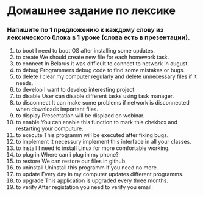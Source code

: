 # Домашнее задание по лексике
### Напишите по 1 предложению к каждому слову из лексического блока в 1 уроке (слова есть в презентации).

1. to boot
  I need to boot OS after installing some updates.
2. to create
  We should create new file for each homework task.
3. to connect
  In Belarus it was difficult to connect to network in august.
4. to debug
  Programmers debug code to find some mistakes or bugs.
5. to delete
  I clear my computer regularly and delete unnecessary files if it needs.
6. to develop
  I want to develop interesting project
7. to disable
  User can disable different tasks using task manager.
8. to disconnect
  It can make some problems if network is disconnected when downloads important files.
9. to display
  Presentation will be displaed on webinar.
10. to enable
  You can enable this function to mark this chekbox and restarting your computure.
11. to execute
  This programm will be executed after fixing bugs.
12. to implement
 It necessury implement this interface in all your classes.
13. to install
 I need to install Linux for more comfortable working.
14. to plug in
  Where can i plug in my phone?
15. to restore
 We can restore our files in github.
16. to uninstall
  Uninstall this programm if you need no more.
17. to update
  Every day in my computer updates different programms.
18. to upgrade
  This application is upgraded every three months.
19. to verify
  After registation you need to verify you email.

